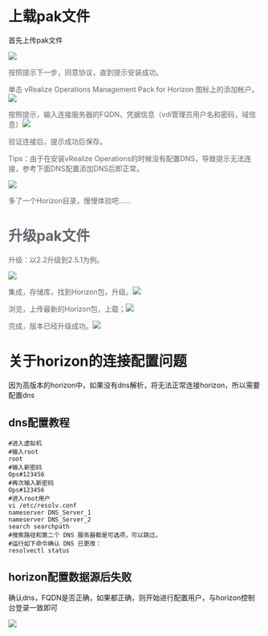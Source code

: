 # 上载pak文件
首先上传pak文件

![](../../../images/1711518118769-75538238-5770-4b59-92ab-9d381054c11b.png)

<font style="color:rgb(100, 100, 109);">按照提示下一步，同意协议，直到提示安装成功。</font>

<font style="color:rgb(100, 100, 109);">单击 vRealize Operations Management Pack for Horizon 图标上的添加帐户。</font>![](../../../images/1711518141452-1f70c2c6-dc5f-4e6e-9661-f9763b64ab60.png)

<font style="color:rgb(100, 100, 109);">按照提示，输入连接服务器的FQDN，凭据信息（vdi管理员用户名和密码，域信息）</font>![](../../../images/1711518155158-b1175707-413e-4781-a188-d01ef874747c.png)

<font style="color:rgb(100, 100, 109);">验证连接后，提示成功后保存。</font>

<font style="color:rgb(100, 100, 109);">Tips：由于在安装vRealize Operations的时候没有配置DNS，导致提示无法连接，参考下面DNS配置添加DNS后即正常。</font>

![](../../../images/1711518167766-f0b9761a-1dd5-48f2-9ea6-4952ab50a20b.png)

<font style="color:rgb(100, 100, 109);">多了一个Horizon目录，慢慢体验吧……</font>

# <font style="color:rgb(100, 100, 109);">升级pak文件</font>
<font style="color:rgb(100, 100, 109);">升级：以2.2升级到2.5.1为例。</font>

![](../../../images/1711518179623-31fafa1c-ef56-4813-95f0-c67a9efb047b.png)

<font style="color:rgb(100, 100, 109);">集成，存储库，找到Horizon包，升级。</font>![](../../../images/1711518190643-f173c4f8-bd85-42d7-bc7f-d58e5e9bdf56.png)

<font style="color:rgb(100, 100, 109);">浏览，上传最新的Horizon包，上载；</font>![](../../../images/1711518199541-46375413-99a3-422c-bff3-cdaaaa98d8f9.png)

<font style="color:rgb(100, 100, 109);">完成，版本已经升级成功。</font>![](../../../images/1711518207841-e6afb60d-70c0-454d-9051-01446e9afd2c.png)

# 关于horizon的连接配置问题
因为高版本的horizon中，如果没有dns解析，将无法正常连接horizon，所以需要配置dns

## dns配置教程
```shell
#进入虚拟机
#输入root
root
#输入新密码
Ops#123456
#再次输入新密码
Ops#123456
#进入root用户
vi /etc/resolv.conf 
nameserver DNS_Server_1
nameserver DNS_Server_2
search searchpath
#搜索路径和第二个 DNS 服务器都是可选项，可以跳过。
#运行如下命令确认 DNS 已更改：
resolvectl status
```

## horizon配置数据源后失败
确认dns，FQDN是否正确，如果都正确，则开始进行配置用户，与horizon控制台登录一致即可

![](../../../images/1711518693133-14902761-97c1-49dd-9611-85760821350e.png)

